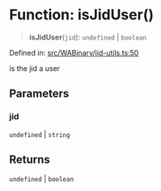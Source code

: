 # Function: isJidUser()

> **isJidUser**(`jid`): `undefined` \| `boolean`

Defined in: [src/WABinary/jid-utils.ts:50](https://github.com/Fokusdotid/bail/blob/c270ba4454f95d50cec87a9d90b03360fac7058e/src/WABinary/jid-utils.ts#L50)

is the jid a user

## Parameters

### jid

`undefined` | `string`

## Returns

`undefined` \| `boolean`

